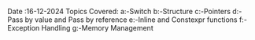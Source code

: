 Date :16-12-2024
Topics Covered:
a:-Switch 
b:-Structure
c:-Pointers
d:-Pass by value and Pass by reference
e:-Inline and Constexpr functions
f:-Exception Handling
g:-Memory Management
